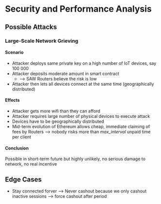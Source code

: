 # Security and Performance Analysis

## Possible Attacks

### Large-Scale Network Grieving
#### Scenario
* Attacker deploys same private key on a high number of IoT devices, say 100 000
* Attacker deposits moderate amount in smart contract
    * --> SAW Routers believe the risk is low
* Attacker then lets all devices connect at the same time (geographically distributed)

#### Effects
* Attacker gets more wifi than they can afford
* Attacker requires large number of physical devices to execute attack
* Devices have to be geographically distributed
* Mid-term evolution of Ethereum allows cheap, immediate claiming of fees by Routers --> nobody risks more than *max_interval* unpaid time per client

#### Conclusion
Possible in short-term future but highly unlikely, no serious damage to network, no real incentive

## Edge Cases
* Stay connected forver --> Never cashout because we only cashout inactive sessions --> force cashout after period
